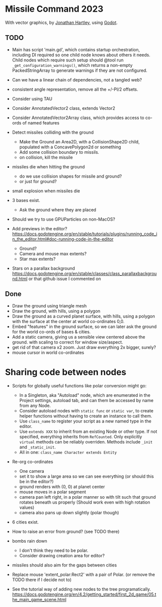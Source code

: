 # Missile Command 2023

With vector graphics,
by [Jonathan Hartley](https://mastodon.social/@tartley),
using [Godot](https://godotengine.org/).

## TODO

* Main has script 'main.gd', which contains startup orchestration,
  including DI required so one child node knows about others it needs.
  Child nodes which require such setup should @tool run
  `_get_configuration_warnings()`, which returns a non-empty PackedStringArray
  to generate warnings if they are not configured.
* Can we have a linear chain of dependencies, not a tangled web?

* consistent angle representation, remove all the +/-PI/2 offsets.
* Consider using TAU

* Consider AnnotatedVector2 class, extends Vector2
* Consider AnnotatedVector2Array class, which provides access to co-ords of named features

* Detect missiles colliding with the ground
  * Make the Ground an Area2D, with a CollisionShape2D child, populated with a ConcavePolygon2d
    or something
  * Add some collision boundary to missils.
  * on collision, kill the missile

* missiles die when hitting the ground
  * do we use collision shapes for missile and ground?
  * or just for ground?

* small explosion when missiles die

* 3 bases exist.
  * Ask the ground where they are placed

* Should we try to use GPUParticles on non-MacOS?

* Add previews in the editor?
  https://docs.godotengine.org/en/stable/tutorials/plugins/running_code_in_the_editor.html#doc-running-code-in-the-editor
  * Ground?
  * Camera and mouse max extents?
  * Star max extents?

* Stars on a parallax background
  https://docs.godotengine.org/en/stable/classes/class_parallaxbackground.html
  or
  that github issue I commented on

## Done

* Draw the ground using triangle mesh
* Draw the ground, with hills, using a polygon
* Draw the ground as a curved planet surface, with hills, using a polygon
  with the surface at the center at world co-ordinates 0,0.
* Embed "features" in the ground surface, so we can later ask the ground
  for the world co-ords of bases & cities.
* Add a static camera, giving us a sensible view centered above the ground.
  with scaling to correct for window size/aspect.
* get rid of that camera x2 zoom.
  Just draw everything 2x bigger, surely?
* mouse cursor in world co-ordinates

# Sharing code between nodes
* Scripts for globally useful functions like polar conversion might go:
  * In a Singleton, aka "Autoload" node, which are enumerated in the Project
    settings, autoload tab, and can them be accessed by name from any Node.
  * Consider autoload nodes with `static func` or `static var`,
    to create helper functions without having to create an instance to call
    them.
  * Use `class_name` to register your script as a new named type in the editor.
  * Use `extends XXX` to inherit from an existing Node or other type. If not
    specified, everything inherits from `RefCounted`. Only explicitly `virtual`
    methods can be reliably overriden. Methods include `_init` and
    `_static_init`.
  * All in one: `class_name Character extends Entity`

* Re-org co-ordinates
  - One camera
  - set it to show a large area so we can see everything
    (or should this be in the editor?)
  - ground renders with (0, 0) at planet center
  - mouse moves in a polar segment
  - camera pan left right, in a polar manner so with tilt
    such that ground rotates beneath us properly
    (Should work even with high rotation values)
  - camera also pans up down slightly (polar though)

* 6 cities exist.

* How to raise an error from ground? (see TODO there)

* bombs rain down
  * I don't think they need to be polar.
  * Consider drawing creation area for editor?

* missiles should also aim for the gaps between cities

* Replace mouse 'extent_polar:Rect2' with a pair of Polar.
  (or remove the TODO there if I decide not to)

* See the tutorial way of adding new nodes to the tree programatically.
  https://docs.godotengine.org/en/4.2/getting_started/first_2d_game/05.the_main_game_scene.html

